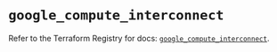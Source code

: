 # `google_compute_interconnect`

Refer to the Terraform Registry for docs: [`google_compute_interconnect`](https://registry.terraform.io/providers/hashicorp/google-beta/6.14.1/docs/resources/google_compute_interconnect).
